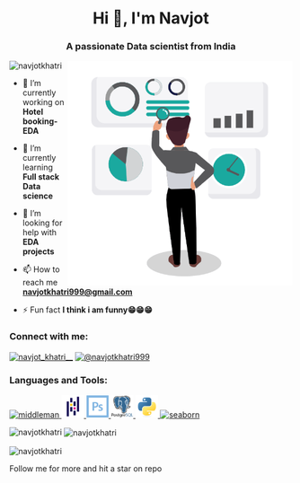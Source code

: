 <h1 align="center">Hi 👋, I'm Navjot</h1>
<h3 align="center">A passionate Data scientist from India</h3>
<img align="right"alt="data"width="400"src="https://github.com/Navjotkhatri/Navjotkhatri/blob/main/data-science-2.gif">
<p align="left"> <img src="https://komarev.com/ghpvc/?username=navjotkhatri&label=Profile%20views&color=0e75b6&style=flat" alt="navjotkhatri" /> </p>

- 🔭 I’m currently working on **Hotel booking-EDA**

- 🌱 I’m currently learning **Full stack Data science**

- 🤝 I’m looking for help with **EDA projects**

- 📫 How to reach me **navjotkhatri999@gmail.com**

- ⚡ Fun fact **I think i am funny😁😁😁**

<h3 align="left">Connect with me:</h3>
<p align="left">

<a href="https://instagram.com/navjot_khatri__" target="blank"><img align="center" src="https://raw.githubusercontent.com/rahuldkjain/github-profile-readme-generator/master/src/images/icons/Social/instagram.svg" alt="navjot_khatri__" height="30" width="40" /></a>
<a href="https://www.hackerrank.com/@navjotkhatri999" target="blank"><img align="center" src="https://raw.githubusercontent.com/rahuldkjain/github-profile-readme-generator/master/src/images/icons/Social/hackerrank.svg" alt="@navjotkhatri999" height="30" width="40" /></a>
</p>

<h3 align="left">Languages and Tools:</h3>
<p align="left"> <a href="https://middlemanapp.com/" target="_blank" rel="noreferrer"> <img src="https://raw.githubusercontent.com/leungwensen/svg-icon/b84b3f3a3da329b7c1d02346865f8e98beb05413/dist/svg/logos/middleman.svg" alt="middleman" width="40" height="40"/> </a> <a href="https://pandas.pydata.org/" target="_blank" rel="noreferrer"> <img src="https://raw.githubusercontent.com/devicons/devicon/2ae2a900d2f041da66e950e4d48052658d850630/icons/pandas/pandas-original.svg" alt="pandas" width="40" height="40"/> </a> <a href="https://www.photoshop.com/en" target="_blank" rel="noreferrer"> <img src="https://raw.githubusercontent.com/devicons/devicon/master/icons/photoshop/photoshop-line.svg" alt="photoshop" width="40" height="40"/> </a> <a href="https://www.postgresql.org" target="_blank" rel="noreferrer"> <img src="https://raw.githubusercontent.com/devicons/devicon/master/icons/postgresql/postgresql-original-wordmark.svg" alt="postgresql" width="40" height="40"/> </a> <a href="https://www.python.org" target="_blank" rel="noreferrer"> <img src="https://raw.githubusercontent.com/devicons/devicon/master/icons/python/python-original.svg" alt="python" width="40" height="40"/> </a> <a href="https://seaborn.pydata.org/" target="_blank" rel="noreferrer"> <img src="https://seaborn.pydata.org/_images/logo-mark-lightbg.svg" alt="seaborn" width="40" height="40"/> </a> </p>

<p><img align="left" src="https://github-readme-stats.vercel.app/api/top-langs?username=navjotkhatri&show_icons=true&locale=en&layout=compact" alt="navjotkhatri" /></p>

<p>&nbsp;<img align="center" src="https://github-readme-stats.vercel.app/api?username=navjotkhatri&show_icons=true&locale=en" alt="navjotkhatri" /></p>

<p><img align="center" src="https://github-readme-streak-stats.herokuapp.com/?user=navjotkhatri&" alt="navjotkhatri" /></p>

Follow me for more and hit a star on repo
